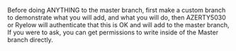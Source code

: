 Before doing ANYTHING to the master branch, first make a custom branch to demonstrate what you will add, and what you will do, then AZERTY5030 or Ryelow will authenticate that this is OK and will add to the master branch, If you were to ask, you can get permissions to write inside of the Master branch directly.
